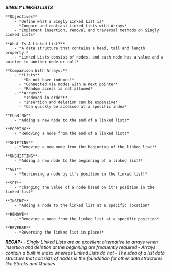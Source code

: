 ***SINGLY LINKED LISTS***
    
    **Objectives**
        - *Define what a Singly Linked List is*
        - *Compare and contrast Linked Lists with Arrays*
        - *Implement insertion, removal and traversal methods on Singly Linked Lists*
    
    **What Is A Linked List?**
        - *A data structure that contains a head, tail and length property.*
        - *Linked Lists consist of nodes, and each node has a value and a pointer to another node or null*
    
    **Comparison With Arrays:**
        - **Lists**
          - *Do not have indexes!*
          - *Connected via nodes with a next pointer*
          - *Random access is not allowed*
        - **Arrays**
          - *Indexed in order!*
          - *Insertion and deletion can be expensive*
          - *Can quickly be accessed at a specific index*

    **PUSHING**
        - *Adding a new node to the end of a linked list!*
  
    **POPPING**
        - *Removing a node from the end of a linked list!*

    **SHIFTING**
        - *Removing a new node from the beginning of the linked list!*

    **UNSHIFTING**
        - *Adding a new node to the beginning of a linked list!*

    **GET**
        - *Retrieving a node by it's position in the linked list!*

    **SET**
        - *Changing the value of a node based on it's position in the linked list*

    **INSERT**
        - *Adding a node to the linked list at a specific location*

    **REMOVE**
        - *Removing a node from the linked list at a specific position*

    **REVERSE**
        - *Reversing the linked list in place!*
  
  ***RECAP:***
    - *Singly Linked Lists are an excellent alternative to arrays when insertion and deletion at the beginning are frequently required*
    - *Arrays contain a built in index whereas Linked Lists do not*
    - *The idea of a list data structure that consists of nodes is the foundation for other data structures like Stacks and Queues*
